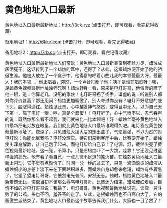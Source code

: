 # 黄色地址入口最新

黄色地址入口最新最新地址：http://3ek.xyz  (点击打开，即可观看，看完记得收藏)

备用地址1：http://6kke.com (点击打开，即可观看，看完记得收藏)

备用地址2：http://7rb.cc (点击打开，即可观看，看完记得收藏)

黄色地址入口最新最新地址人们常说：黄色地址入口最新春蚕到死丝方尽，蜡烛成灰泪死干。这话传到了一个蜡烛的耳中，还得了？从此，这根蜡烛便开始了他的骄傲生涯。他被人放在了一个盒子中，他得意的哼着小曲儿我的本领最最大呀，最最大！我的本领......他正唱着，突然，一个声音打断了他：咦？是谁在唱歌呀！噢，是蜡黄色视频最新地址烛老兄啊！蜡烛转身一看，原来是电灯哥哥，他傲慢的瞟了他一眼，道：你算老几，没用的家伙！电灯哥哥扬了扬手，谦虚的说：听说别人都对你评价甚高？那还用问？蜡烛更加骄傲了，别人夸过你没有？电灯不好意思的底下头，脸涨得通红。蜡烛见此景，心中越发神气悠然，变得目中无人，以为自己天下第一，瞄了电灯一眼：哼，真是个蠢蛋！！电灯听了，心中气愤不以，忍气吞声的说：既然你那么看不起我，我们就来比一比本领吧！好！蜡烛丝毫补黄色地址入口最新把电灯放在眼里，我们就比黄色地址入口最新谁燃得久吧。电灯答应黄色视频最新地址了。夜深了，只见蜡烛大摇大摆的走出盒子，气焰嚣张，不以为然的对电灯说：你能比赢我吗？电灯没理它。待它们来到客厅中后，比赛便开始了。蜡烛使出浑身解数，让自己然了起来。而电灯却给自己节上了电源，灯，截然尖亮了黄色视频最新地址。这一亮，不算小，只是把蜡烛吓了一大跳，哇靠！它还没见过这样强的亮光。他有看了看自己，一点儿微不足道的笑火苗。在烛芯黄色地址入口最新上闪动，它不觉有点惭愧了。时间一分一秒的过去了，只见一滴滴滚烫的蜡液从蜡烛细小的身躯上流下来在下面越积越多，而蜡烛自身却愈来愈短，蜡烛有些着急了，它望了望电灯哥哥，它依然电光普照，安然无恙。顿时，蜡烛黄色地址入口最新羞愧无比，悔恨当初不该那么辱骂电灯哥哥。比赛还为结束。蜡烛便红着脸，自愧不如的对电灯哥哥说：我输了，电灯哥哥。黄色视频最新地址说完，谈像一只斗败了的公鸡，头也不回，羞答答的走了。从此，这根蜡烛再也不自高自大了，它的骄傲生涯结束了。黄色地址入口最新这个故事告诉我们什么，大家也一目了然了！
